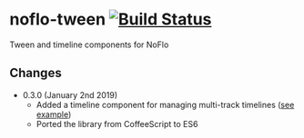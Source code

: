 # noflo-tween [![Build Status](https://travis-ci.org/noflo/noflo-tween.svg?branch=master)](https://travis-ci.org/noflo/noflo-tween)

Tween and timeline components for NoFlo

## Changes

* 0.3.0 (January 2nd 2019)
  - Added a timeline component for managing multi-track timelines ([see example](https://github.com/c-base/c3-flo/blob/master/animations/crash.yml))
  - Ported the library from CoffeeScript to ES6
